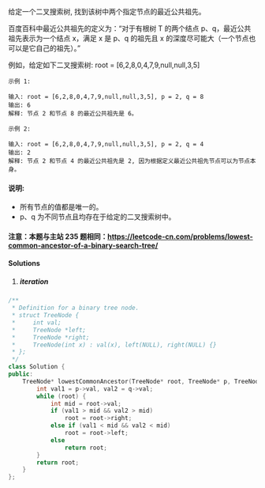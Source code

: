 给定一个二叉搜索树, 找到该树中两个指定节点的最近公共祖先。

百度百科中最近公共祖先的定义为：“对于有根树 T 的两个结点 p、q，最近公共祖先表示为一个结点 x，满足 x 是 p、q 的祖先且 x 的深度尽可能大（一个节点也可以是它自己的祖先）。”

例如，给定如下二叉搜索树:  root = [6,2,8,0,4,7,9,null,null,3,5]

 

```
示例 1:

输入: root = [6,2,8,0,4,7,9,null,null,3,5], p = 2, q = 8
输出: 6 
解释: 节点 2 和节点 8 的最近公共祖先是 6。

示例 2:

输入: root = [6,2,8,0,4,7,9,null,null,3,5], p = 2, q = 4
输出: 2
解释: 节点 2 和节点 4 的最近公共祖先是 2, 因为根据定义最近公共祖先节点可以为节点本身。
```

 

#### 说明:

-    所有节点的值都是唯一的。
-    p、q 为不同节点且均存在于给定的二叉搜索树中。

#### 注意：本题与主站 235 题相同：https://leetcode-cn.com/problems/lowest-common-ancestor-of-a-binary-search-tree/


#### Solutions

1. ##### iteration

```cpp
/**
 * Definition for a binary tree node.
 * struct TreeNode {
 *     int val;
 *     TreeNode *left;
 *     TreeNode *right;
 *     TreeNode(int x) : val(x), left(NULL), right(NULL) {}
 * };
 */
class Solution {
public:
    TreeNode* lowestCommonAncestor(TreeNode* root, TreeNode* p, TreeNode* q) {
        int val1 = p->val, val2 = q->val;
        while (root) {
            int mid = root->val;
            if (val1 > mid && val2 > mid)
                root = root->right;
            else if (val1 < mid && val2 < mid)
                root = root->left;
            else
                return root;
        }
        return root;
    }
};
```